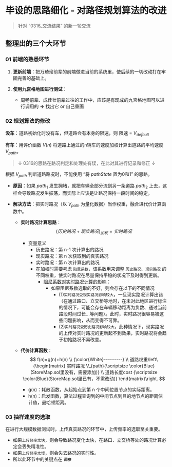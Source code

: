 # 毕设的思路细化 - 对路径规划算法的改进

> 针对 “0316_交流结果” 的新一轮交流

## 整理出的三个大环节

### 01 前端的熟悉环节

1. **更新前端**：把万琦玲前辈的前端做进当前的系统里，使后续的一切改动打在牢固完善的基础上。

2. **使用九宫格地图进行测试**：

    * 周畅前辈、成佳壮前辈过往的工作中，应该是有现成的九宫格地图可以进行调用的 **->** 找出它 or 自己重画

### 02 规划算法的修改

**没车**：道路初始化时没有车，但道路会有本身的限速，则 限速 = $V_{default}$

**有车**：用评价函数 $V(n)$ 将道路上通过的n辆车的速度加权计算出道路的平均速度 $V_{path}$。

> $↓$ 0316的思路在路况判定和处理处有误，在此对其进行记录和修正 $↓$

根据 $V_{path}$ 判断道路路况时，不能使用 “将 $pathState$ 置为0和1” 的思路。

* **原因**：如果 ${path} _ {1}$ 发生拥堵，就把车辆全部分流到另一条道路 ${path} _ {2}$ 上去，这样会导致路况发生振荡，而实际上应该是让路况保持一段时间的稳定。

* **解决方法**：把实时路况（以 $V_{path}$ 为量化数据）当作权重，融合进代价计算函数中。

  * **实时路况计算思路**：$$ {(历史路况 + 现实路况)} _ {加权} = 实时路况 $$
    * 变量意义
      * 历史路况：第 n-1 次计算出的路况
      * 现实路况：第 n 次获取到的真实路况
      * 实时路况：第 n 次计算出的路况
      * 在加权时需要考虑 `阻尼系数`，该系数用来调整 `历史路况`、`现实路况` 的不同权重，使实时路况在尽量保持平稳的状况下及时得到更新。
        * <u>阻尼系数对实时路况计算的影响</u>：
          * 如果阻尼系数选取的不好，则会存在以下的不同情况
            * (1)`实时路况受现实路况影响较大`，一旦现实路况计算出错（在通过路口、立交桥等地时，在未对此地区进行标注的情况下，可能会存在车辆移动距离为负数、通过当前路段时间过长...等问题）。此时，实时路况很容易被这些问题影响，从而变得不可靠。
            * (2)`实时路况受历史路况影响较大`，此种情况下，现实路况的上传对实时路况的更新起不到效果，实时路况将会趋于初始路况不易改变。

  * **代价计算函数**：
  $$
  f(n)=g(n)+h(n) \\
  {\color{White}---------} \\
  道路权重\left\{\begin{matrix}
  实时路况 V_{path}{\scriptsize \color{Blue} (StoreMap.sol里没有，需要添加)} \\
  道路长度cost {\scriptsize \color{Blue}(StoreMap.sol里已有，不需改动)}
  \end{matrix}\right.
  $$
    * g(n)：耗散函数，从起始点到第 n 个中间位置节点的实际距离。
    * h(n)：启发函数，算法过程查询到的中间节点到目的地节点的距离估计值，曼哈顿距离。


### 03 抽样速度的选取

在进行大规模数据测试时，上传真实路况的环节中，上传频率的选取至关重要。

* 如果`上传频率太快`，则会导致路况变化太快，在路口、立交桥等处的路况计算必定会丢失精准性。
* 如果`上传频率太慢`，则会失去路况的实时性。
* 所以此环节中的关键点在 **`调参`**



